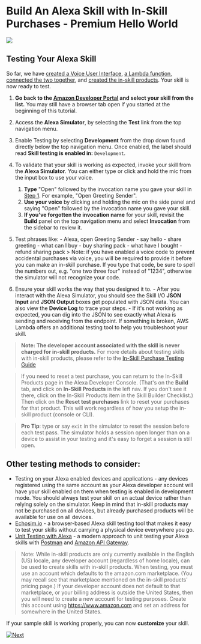 # Build An Alexa Skill with In-Skill Purchases - Premium Hello World
<img src="https://m.media-amazon.com/images/G/01/mobile-apps/dex/alexa/alexa-skills-kit/tutorials/quiz-game/header._TTH_.png" />

## Testing Your Alexa Skill

So far, we have [created a Voice User Interface](./voice-user-interface.md), [a Lambda function](./lambda-function.md), [connected the two together](./connect-vui-to-code.md), and [created the in-skill products](./3-create-isp.md).  Your skill is now ready to test.

1.  **Go back to the [Amazon Developer Portal](https://developer.amazon.com/edw/home.html#/skills/list?&sc_category=Owned&sc_channel=RD&sc_campaign=Evangelism2018&sc_publisher=github&sc_content=Survey&sc_detail=premium-fact-nodejs-V2_GUI-4&sc_funnel=Convert&sc_country=WW&sc_medium=Owned_RD_Evangelism2018_github_Survey_premium-fact-nodejs-V2_GUI-4_Convert_WW_beginnersdevs&sc_segment=beginnersdevs) and select your skill from the list.** You may still have a browser tab open if you started at the beginning of this tutorial.

2. Access the **Alexa Simulator**, by selecting the **Test** link from the top navigation menu.

3. Enable Testing by selecting **Development** from the drop down found directly below the top navigation menu.  Once enabled, the label should read **Skill testing is enabled in:** `Development`.

4. To validate that your skill is working as expected, invoke your skill from the **Alexa Simulator**. You can either type or click and hold the mic from the input box to use your voice.
	1. **Type** "Open" followed by the invocation name you gave your skill in [Step 1](./voice-user-interface.md). For example, "Open Greeting Sender".
	2. **Use your voice** by clicking and holding the mic on the side panel and saying "Open" followed by the invocation name you gave your skill.
	3. **If you've forgotten the invocation name** for your skill, revisit the **Build** panel on the top navigation menu and select **Invocation** from the sidebar to review it.
5. Test phrases like:
        - Alexa, open Greeting Sender
        - say hello
        - share greeting
        - what can I buy
        - buy sharing pack
        - what have I bought
        - refund sharing pack
        > Note: if you have enabled a voice code to prevent accidental purchases via voice, you will be required to provide it before you can make an in-skill purchase.  If you type that code, be sure to spell the numbers out, e.g. "one two three four" instead of "1234", otherwise the simulator will not recognize your code.

6. Ensure your skill works the way that you designed it to.
        - After you interact with the Alexa Simulator, you should see the Skill I/O **JSON Input** and **JSON Output** boxes get populated with JSON data. You can also view the **Device Log** to trace your steps.
        - If it's not working as expected, you can dig into the JSON to see exactly what Alexa is sending and receiving from the endpoint. If something is broken, AWS Lambda offers an additional testing tool to help you troubleshoot your skill.

> **Note: The developer account associated with the skill is never charged for in-skill products.**  For more details about testing skills with in-skill products, please refer to the [In-Skill Purchase Testing Guide](https://developer.amazon.com/docs/in-skill-purchase/isp-test-guide.html)

> If you need to reset a test purchase, you can return to the In-Skill Products page in the Alexa Developer Console.  (That's on the **Build** tab, and click on **In-Skill Products** in the left nav.  If you don't see it there, click on the In-Skill Products item in the Skill Builder Checklist.)  Then click on the **Reset test purchases** link to reset your purchases for that product.  This will work regardless of how you setup the in-skill product (console or CLI).

> **Pro Tip**: type or say `exit` in the simulator to reset the session before each test pass.  The simulator holds a session open longer than on a device to assist in your testing and it's easy to forget a session is still open.


## **Other testing methods to consider:**
* Testing on your Alexa enabled devices and applications - any devices registered using the same account as your Alexa developer account will have your skill enabled on them when testing is enabled in development mode.  You should always test your skill on an actual device rather than relying solely on the simulator.  Keep in mind that in-skill products may not be purchased on all devices, but already purchased products will be available for use on all devices.
* [Echosim.io](https://echosim.io) - a browser-based Alexa skill testing tool that makes it easy to test your skills without carrying a physical device everywhere you go.
* [Unit Testing with Alexa](https://alexa.design/postman-guide) - a modern approach to unit testing your Alexa skills with [Postman](http://getpostman.com) and [Amazon API Gateway](http://aws.amazon.com/apigateway).

> Note: While in-skill products are only currently available in the English (US) locale, any developer account (regardless of home locale), can be used to create skills with in-skill products.  When testing, you must use an account which defaults to the amazon.com marketplace.  (You may recall see that marketplace mentioned on the in-skill products' pricing page.)  If your developer account does not default to that marketplace, or your billing address is outside the United States, then you will need to create a new account for testing purposes.  Create this account using https://www.amazon.com and set an address for somewhere in the United States.

If your sample skill is working properly, you can now **customize** your skill.

[![Next](https://m.media-amazon.com/images/G/01/mobile-apps/dex/alexa/alexa-skills-kit/tutorials/general/buttons/button_next_customization._TTH_.png)](./5-customization.md)
